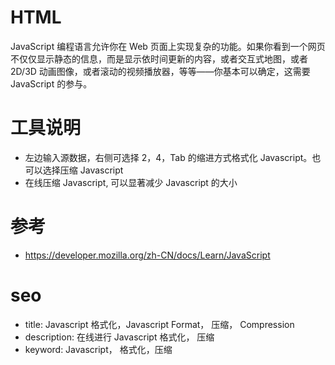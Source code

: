 # HTML

JavaScript 编程语言允许你在 Web 页面上实现复杂的功能。如果你看到一个网页不仅仅显示静态的信息，而是显示依时间更新的内容，或者交互式地图，或者 2D/3D 动画图像，或者滚动的视频播放器，等等——你基本可以确定，这需要 JavaScript 的参与。

# 工具说明

- 左边输入源数据，右侧可选择 2，4，Tab 的缩进方式格式化 Javascript。也可以选择压缩 Javascript
- 在线压缩 Javascript, 可以显著减少 Javascript 的大小

# 参考

- <https://developer.mozilla.org/zh-CN/docs/Learn/JavaScript>

# seo

- title: Javascript 格式化，Javascript Format， 压缩， Compression
- description: 在线进行 Javascript 格式化， 压缩
- keyword: Javascript， 格式化，压缩
